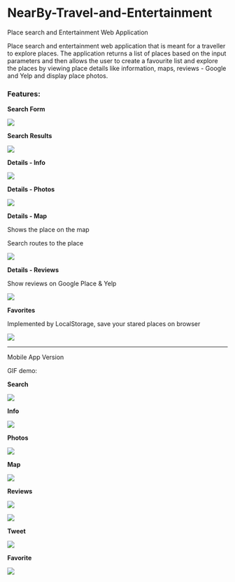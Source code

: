 # NearBy-Travel-and-Entertainment
Place search and Entertainment Web Application

Place search and entertainment web application that is meant for a traveller to explore places. The application returns a list of places based on the input parameters and then allows the user to create a favourite list and explore the places by viewing place details like information, maps, reviews - Google and Yelp and display place photos.

### Features:

**Search Form**

![](http://dyns724re0kmw.cloudfront.net/14242707.jpg)

**Search Results**

![](http://dyns724re0kmw.cloudfront.net/11340494.jpg)

**Details - Info**

![](http://dyns724re0kmw.cloudfront.net/30821153.jpg)

**Details - Photos**

![](http://dyns724re0kmw.cloudfront.net/4671210.jpg)

**Details - Map**

Shows the place on the map 

Search routes to the place 

![](http://dyns724re0kmw.cloudfront.net/37509790.jpg)

**Details - Reviews**

Show reviews on Google Place & Yelp

![](http://dyns724re0kmw.cloudfront.net/26865729.jpg)

**Favorites**

Implemented by LocalStorage, save your stared places on browser

![](http://dyns724re0kmw.cloudfront.net/36331208.jpg)

***

Mobile App Version

GIF demo:

**Search**

![](http://dyns724re0kmw.cloudfront.net/74877552.jpg)

**Info**

![](http://dyns724re0kmw.cloudfront.net/info.gif)

**Photos**

![](http://dyns724re0kmw.cloudfront.net/photo.gif)

**Map**

![](http://dyns724re0kmw.cloudfront.net/map.gif)

**Reviews**

![](http://dyns724re0kmw.cloudfront.net/review1.gif)

![](http://dyns724re0kmw.cloudfront.net/review2.gif)

**Tweet**

![](http://dyns724re0kmw.cloudfront.net/tweet.gif)

**Favorite**

![](http://dyns724re0kmw.cloudfront.net/favorite.gif)

